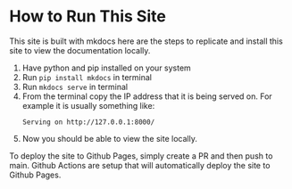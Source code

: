 # How to Run This Site

This site is built with mkdocs here are the steps to replicate and install this site to view the documentation locally.

1. Have python and pip installed on your system
2. Run `pip install mkdocs` in terminal
3. Run `mkdocs serve` in terminal
4. From the terminal copy the IP address that it is being served on.
   For example it is usually something like:
   ```
   Serving on http://127.0.0.1:8000/
   ```
5. Now you should be able to view the site locally.

To deploy the site to Github Pages, simply create a PR and then push to main. Github Actions are setup that will automatically deploy the site to Github Pages.